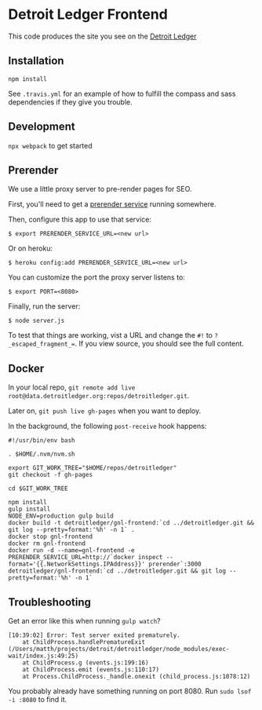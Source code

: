 # Detroit Ledger Frontend

This code produces the site you see on the [Detroit Ledger](https://detroitledger.org)

## Installation

```
npm install
```

See `.travis.yml` for an example of how to fulfill the compass and sass
dependencies if they give you trouble.

## Development

`npx webpack` to get started

## Prerender

We use a little proxy server to pre-render pages for SEO.

First, you'll need to get a [prerender service](https://github.com/prerender/prerender) running somewhere.

Then, configure this app to use that service:

    $ export PRERENDER_SERVICE_URL=<new url>

Or on heroku:

    $ heroku config:add PRERENDER_SERVICE_URL=<new url>

You can customize the port the proxy server listens to:

    $ export PORT=<8080>

Finally, run the server:

    $ node server.js

To test that things are working, vist a URL and change the `#!` to
`?_escaped_fragment_=`. If you view source, you should see the full content.

## Docker

In your local repo, `git remote add live root@data.detroitledger.org:repos/detroitledger.git`.

Later on, `git push live gh-pages` when you want to deploy.

In the background, the following `post-receive` hook happens:

```
#!/usr/bin/env bash

. $HOME/.nvm/nvm.sh

export GIT_WORK_TREE="$HOME/repos/detroitledger"
git checkout -f gh-pages

cd $GIT_WORK_TREE

npm install
gulp install
NODE_ENV=production gulp build
docker build -t detroitledger/gnl-frontend:`cd ../detroitledger.git && git log --pretty=format:'%h' -n 1` .
docker stop gnl-frontend
docker rm gnl-frontend
docker run -d --name=gnl-frontend -e PRERENDER_SERVICE_URL=http://`docker inspect --format='{{.NetworkSettings.IPAddress}}' prerender`:3000 detroitledger/gnl-frontend:`cd ../detroitledger.git && git log --pretty=format:'%h' -n 1`
```

## Troubleshooting

Get an error like this when running `gulp watch`?

```
[10:39:02] Error: Test server exited prematurely.
    at ChildProcess.handlePrematureExit (/Users/matth/projects/detroit/detroitledger/node_modules/exec-wait/index.js:49:25)
    at ChildProcess.g (events.js:199:16)
    at ChildProcess.emit (events.js:110:17)
    at Process.ChildProcess._handle.onexit (child_process.js:1078:12)
```

You probably already have something running on port 8080. Run
`sudo lsof -i :8080` to find it.
